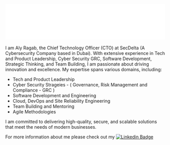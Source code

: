 ![](https://github.com/AlyRagab/AlyRagab/blob/main/assets/main.svg)

I am Aly Ragab, the Chief Technology Officer (CTO) at SecDelta (A Cybersecurity Company based in Dubai). With extensive experience in Tech and Product Leadership, Cyber Security GRC, Software Development, Strategic Thinking, and Team Building, I am passionate about driving innovation and excellence. My expertise spans various domains, including:

- Tech and Product Leadership
- Cyber Security Strageies - ( Governance, Risk Management and Compliance - GRC )
- Software Development and Engineering
- Cloud, DevOps and Site Reliability Engineering
- Team Building and Mentoring
- Agile Methodologies

I am committed to delivering high-quality, secure, and scalable solutions that meet the needs of modern businesses.


For more information about me please check out my
[![Linkedin Badge](https://img.shields.io/badge/-LinkedIn-blue?style=flat-square&logo=Linkedin&logoColor=white&link=https://www.linkedin.com/in/alyragab/)](https://www.linkedin.com/in/alyragab/)
